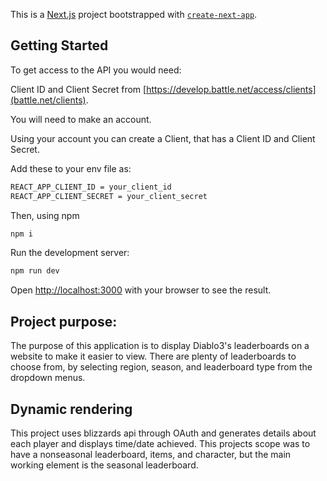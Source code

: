 This is a [Next.js](https://nextjs.org) project bootstrapped with [`create-next-app`](https://github.com/vercel/next.js/tree/canary/packages/create-next-app).

## Getting Started

To get access to the API you would need:

Client ID and Client Secret from [https://develop.battle.net/access/clients](battle.net/clients).

You will need to make an account.

Using your account you can create a Client, that has a Client ID and Client Secret.

Add these to your env file as:

```bash
REACT_APP_CLIENT_ID = your_client_id
REACT_APP_CLIENT_SECRET = your_client_secret
```

Then, using npm

```bash
npm i
```

Run the development server:

```bash
npm run dev
```

Open [http://localhost:3000](http://localhost:3000) with your browser to see the result.

## Project purpose:

The purpose of this application is to display Diablo3's leaderboards on a website to make it easier to view.
There are plenty of leaderboards to choose from, by selecting region, season, and leaderboard type from the dropdown menus.

## Dynamic rendering

This project uses blizzards api through OAuth and generates details about each player and displays time/date achieved.
This projects scope was to have a nonseasonal leaderboard, items, and character, but the main working element is the seasonal leaderboard.
